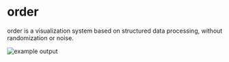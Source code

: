 order
=====

order is a visualization system based on structured data processing, without randomization or noise.

![example output](http://farm4.staticflickr.com/3787/13365828224_95d9d7f556_o.jpg "Example Output")
